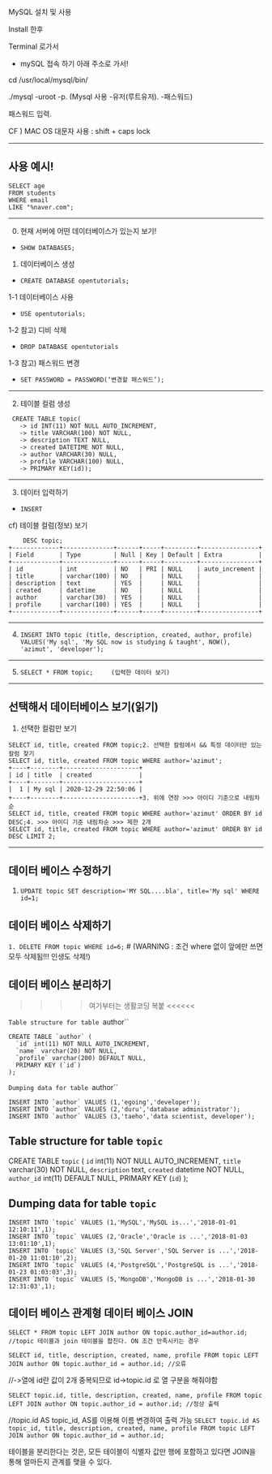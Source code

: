 MySQL  설치 및 사용

Install 한후

Terminal 로가서

- mySQL 접속 하기 아래 주소로 가서! 

cd /usr/local/mysql/bin/ 

./mysql -uroot -p.     (Mysql 사용    -유저(루트유저). -패스워드) 

패스워드 입력.  

CF ) MAC OS 대문자 사용 : shift + caps lock 
___
## 사용 예시!
```
SELECT age
FROM students
WHERE email
LIKE "%naver.com";
```
___
0. 현재 서버에 어떤 데이터베이스가 있는지 보기!
- `SHOW DATABASES;`

1. 데이터베이스 생성
- `CREATE DATABASE opentutorials;`

 1-1 데이터베이스 사용
- `USE opentutorials;`

1-2 참고) 디비 삭제
- `DROP DATABASE opentutorials`

1-3 참고) 패스워드 변경
- `SET PASSWORD = PASSWORD(‘변경할 패스워드’);`
___
 2. 테이블 컬럼 생성  
 ```
  CREATE TABLE topic(
    -> id INT(11) NOT NULL AUTO_INCREMENT,
    -> title VARCHAR(100) NOT NULL,
    -> description TEXT NULL,
    -> created DATETIME NOT NULL,
    -> author VARCHAR(30) NULL,
    -> profile VARCHAR(100) NULL,
    -> PRIMARY KEY(id));        
 ```
 ___
 3. 데이터 입력하기 
 - `INSERT`
 
cf) 테이블 컬럼(정보) 보기 
```
    DESC topic; 
+-------------+--------------+------+-----+---------+----------------+
| Field       | Type         | Null | Key | Default | Extra          |
+-------------+--------------+------+-----+---------+----------------+
| id          | int          | NO   | PRI | NULL    | auto_increment |
| title       | varchar(100) | NO   |     | NULL    |                |
| description | text         | YES  |     | NULL    |                |
| created     | datetime     | NO   |     | NULL    |                |
| author      | varchar(30)  | YES  |     | NULL    |                |
| profile     | varchar(100) | YES  |     | NULL    |                |
+-------------+--------------+------+-----+---------+----------------+
```
___
 4. `INSERT INTO topic (title, description, created, author, profile) VALUES('My sql', 'My SQL now is studying & taught', NOW(), 'azimut', 'developer');`
___
 5. `SELECT * FROM topic;     (입력한 데이터 보기)`
___

##  선택해서 데이터베이스 보기(읽기)

1. 선택한 컬럼만 보기
```
SELECT id, title, created FROM topic;2. 선택한 칼럼에서 && 특정 데이터만 있는 칼럼 찾기
SELECT id, title, created FROM topic WHERE author='azimut';
+----+--------+---------------------+
| id | title  | created             |
+----+--------+---------------------+
|  1 | My sql | 2020-12-29 22:50:06 |
+----+--------+---------------------+3. 위에 연장 >>> 아이디 기준으로 내림차순   
SELECT id, title, created FROM topic WHERE author='azimut' ORDER BY id DESC;4. >>> 아이디 기준 내림차순 >>> 제한 2개 
SELECT id, title, created FROM topic WHERE author='azimut' ORDER BY id DESC LIMIT 2;
```
---
## 데이터 베이스 수정하기 
1. `UPDATE topic SET description='MY SQL....bla', title='My sql' WHERE id=1;`


## 데이터 베이스 삭제하기 

`1. DELETE FROM topic WHERE id=6;`   # (WARNING : 조건 where 없이 앞에만 쓰면 모두 삭제됨!!! 인생도 삭제!)

## 데이터 베이스 분리하기

>>>> 여기부터는 생활코딩 복붙 <<<<<<

`Table structure for table `author``
 
``` 
CREATE TABLE `author` (
  `id` int(11) NOT NULL AUTO_INCREMENT,
  `name` varchar(20) NOT NULL,
  `profile` varchar(200) DEFAULT NULL,
  PRIMARY KEY (`id`)
);
```


`Dumping data for table `author``

``` 
INSERT INTO `author` VALUES (1,'egoing','developer');
INSERT INTO `author` VALUES (2,'duru','database administrator');
INSERT INTO `author` VALUES (3,'taeho','data scientist, developer');
```


## Table structure for table `topic`
 
CREATE TABLE `topic` (
  `id` int(11) NOT NULL AUTO_INCREMENT,
  `title` varchar(30) NOT NULL,
  `description` text,
  `created` datetime NOT NULL,
  `author_id` int(11) DEFAULT NULL,
  PRIMARY KEY (`id`)
);
 

## Dumping data for table `topic`

``` 
INSERT INTO `topic` VALUES (1,'MySQL','MySQL is...','2018-01-01 12:10:11',1);
INSERT INTO `topic` VALUES (2,'Oracle','Oracle is ...','2018-01-03 13:01:10',1);
INSERT INTO `topic` VALUES (3,'SQL Server','SQL Server is ...','2018-01-20 11:01:10',2);
INSERT INTO `topic` VALUES (4,'PostgreSQL','PostgreSQL is ...','2018-01-23 01:03:03',3);
INSERT INTO `topic` VALUES (5,'MongoDB','MongoDB is ...','2018-01-30 12:31:03',1);
```

## 데이터 베이스 관계형 데이터 베이스 JOIN 
`SELECT * FROM topic LEFT JOIN author ON topic.author_id=author.id; //topic 테이블과 join 테이블을 합친다. ON 조건 만족시키는 경우`


`SELECT id, title, description, created, name, profile FROM topic LEFT JOIN author ON topic.author_id = author.id; //오류`

//->열에 id란 값이 2개 중복되므로 id->topic.id 로 열 구분을 해줘야함

`SELECT topic.id, title, description, created, name, profile FROM topic LEFT JOIN author ON topic.author_id = author.id; //정상 출력`

//topic.id AS topic_id, AS를 이용해 이름 변경하여 출력 가능
`SELECT topic.id AS topic_id, title, description, created, name, profile FROM topic LEFT JOIN author ON topic.author_id = author.id; `

테이블을 분리한다는 것은, 모든 테이블이 식별자 값만 행에 포함하고 있다면 JOIN을 통해 얼마든지 관계를 맺을 수 있다.

        
